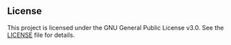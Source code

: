 ## License

This project is licensed under the GNU General Public License v3.0. See the [LICENSE](LICENSE) file for details.
